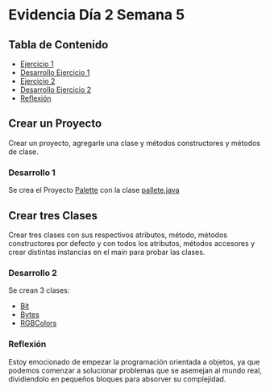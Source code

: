 # Evidencia Día 2 Semana 5
## Tabla de Contenido
- [Ejercicio 1](#crear-un-proyecto)
- [Desarrollo Ejercicio 1](#desarrollo-1)
- [Ejercicio 2](#crear-tres-clases)
- [Desarrollo Ejercicio 2](#desarrollo-2)
- [Reflexión](#reflexion)
## Crear un Proyecto
Crear un proyecto, agregarle una clase y métodos constructores y métodos de clase.
### Desarrollo 1
Se crea el Proyecto [Palette](https://github.com/SebaFarias/modulo_programacion_basica_en_java/blob/master/POO/pallete/src/pallete)
con la clase [pallete.java](https://github.com/SebaFarias/modulo_programacion_basica_en_java/blob/master/POO/pallete/src/pallete/Pallete.java)
## Crear tres Clases
Crear tres clases con sus respectivos atributos, método, métodos constructores por defecto y con todos los atributos, métodos accesores y crear distintas instancias en el main para probar las clases.
### Desarrollo 2
Se crean 3 clases:
- [Bit](https://github.com/SebaFarias/modulo_programacion_basica_en_java/blob/master/POO/pallete/src/pallete/Bit.java)
- [Bytes](https://github.com/SebaFarias/modulo_programacion_basica_en_java/blob/master/POO/pallete/src/pallete/Bytes.java)
- [RGBColors](https://github.com/SebaFarias/modulo_programacion_basica_en_java/blob/master/POO/pallete/src/pallete/RGBColor.java)
### Reflexión
Estoy emocionado de empezar la programación orientada a objetos, ya que podemos comenzar a solucionar problemas que se asemejan al mundo real, dividiendolo en pequeños bloques para absorver su complejidad.